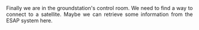 <div style="text-align: justify;">
Finally we are in the groundstation's control room. We need to find a way to connect to a satellite. Maybe we can retrieve some information from the ESAP system here.
</div>